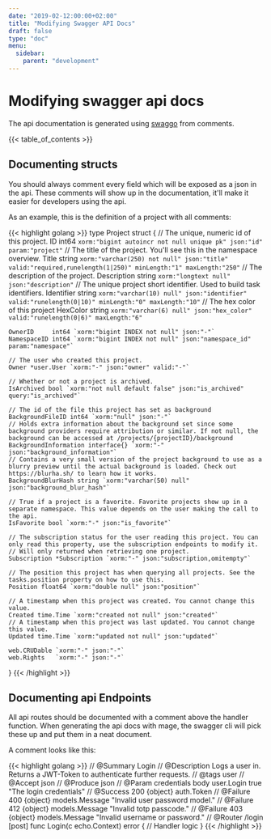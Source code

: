 ```yaml
---
date: "2019-02-12:00:00+02:00"
title: "Modifying Swagger API Docs"
draft: false
type: "doc"
menu:
  sidebar:
    parent: "development"
---
```


# Modifying swagger api docs

The api documentation is generated using [swaggo](https://github.com/swaggo/swag) from comments.

{{< table_of_contents >}}

## Documenting structs

You should always comment every field which will be exposed as a json in the api.
These comments will show up in the documentation, it'll make it easier for developers using the api.

As an example, this is the definition of a project with all comments:

{{< highlight golang >}}
type Project struct {
	// The unique, numeric id of this project.
	ID int64 `xorm:"bigint autoincr not null unique pk" json:"id" param:"project"`
	// The title of the project. You'll see this in the namespace overview.
	Title string `xorm:"varchar(250) not null" json:"title" valid:"required,runelength(1|250)" minLength:"1" maxLength:"250"`
	// The description of the project.
	Description string `xorm:"longtext null" json:"description"`
	// The unique project short identifier. Used to build task identifiers.
	Identifier string `xorm:"varchar(10) null" json:"identifier" valid:"runelength(0|10)" minLength:"0" maxLength:"10"`
	// The hex color of this project
	HexColor string `xorm:"varchar(6) null" json:"hex_color" valid:"runelength(0|6)" maxLength:"6"`

	OwnerID     int64 `xorm:"bigint INDEX not null" json:"-"`
	NamespaceID int64 `xorm:"bigint INDEX not null" json:"namespace_id" param:"namespace"`

	// The user who created this project.
	Owner *user.User `xorm:"-" json:"owner" valid:"-"`

	// Whether or not a project is archived.
	IsArchived bool `xorm:"not null default false" json:"is_archived" query:"is_archived"`

	// The id of the file this project has set as background
	BackgroundFileID int64 `xorm:"null" json:"-"`
	// Holds extra information about the background set since some background providers require attribution or similar. If not null, the background can be accessed at /projects/{projectID}/background
	BackgroundInformation interface{} `xorm:"-" json:"background_information"`
	// Contains a very small version of the project background to use as a blurry preview until the actual background is loaded. Check out https://blurha.sh/ to learn how it works.
	BackgroundBlurHash string `xorm:"varchar(50) null" json:"background_blur_hash"`

	// True if a project is a favorite. Favorite projects show up in a separate namespace. This value depends on the user making the call to the api.
	IsFavorite bool `xorm:"-" json:"is_favorite"`

	// The subscription status for the user reading this project. You can only read this property, use the subscription endpoints to modify it.
	// Will only returned when retrieving one project.
	Subscription *Subscription `xorm:"-" json:"subscription,omitempty"`

	// The position this project has when querying all projects. See the tasks.position property on how to use this.
	Position float64 `xorm:"double null" json:"position"`

	// A timestamp when this project was created. You cannot change this value.
	Created time.Time `xorm:"created not null" json:"created"`
	// A timestamp when this project was last updated. You cannot change this value.
	Updated time.Time `xorm:"updated not null" json:"updated"`

	web.CRUDable `xorm:"-" json:"-"`
	web.Rights   `xorm:"-" json:"-"`
}
{{< /highlight >}}

## Documenting api Endpoints

All api routes should be documented with a comment above the handler function.
When generating the api docs with mage, the swagger cli will pick these up and put them in a neat document.

A comment looks like this:

{{< highlight golang >}}
// @Summary Login
// @Description Logs a user in. Returns a JWT-Token to authenticate further requests.
// @tags user
// @Accept json
// @Produce json
// @Param credentials body user.Login true "The login credentials"
// @Success 200 {object} auth.Token
// @Failure 400 {object} models.Message "Invalid user password model."
// @Failure 412 {object} models.Message "Invalid totp passcode."
// @Failure 403 {object} models.Message "Invalid username or password."
// @Router /login [post]
func Login(c echo.Context) error {
	// Handler logic
}
{{< /highlight >}}
